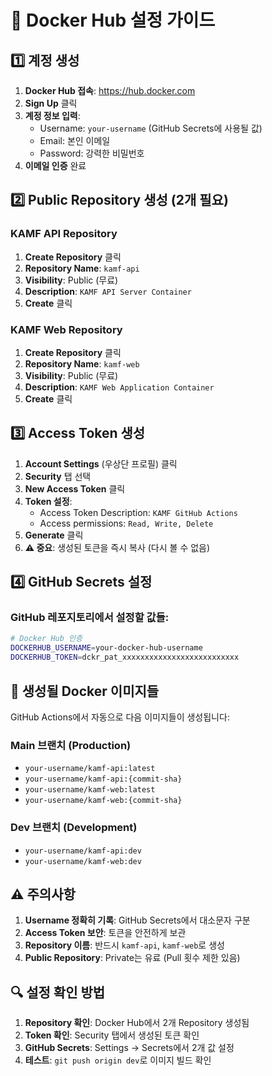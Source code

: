 # 🐳 Docker Hub 설정 가이드

## 1️⃣ 계정 생성

1. **Docker Hub 접속**: https://hub.docker.com
2. **Sign Up** 클릭
3. **계정 정보 입력**:
   - Username: `your-username` (GitHub Secrets에 사용될 값)
   - Email: 본인 이메일
   - Password: 강력한 비밀번호
4. **이메일 인증** 완료

## 2️⃣ Public Repository 생성 (2개 필요)

### KAMF API Repository

1. **Create Repository** 클릭
2. **Repository Name**: `kamf-api`
3. **Visibility**: Public (무료)
4. **Description**: `KAMF API Server Container`
5. **Create** 클릭

### KAMF Web Repository

1. **Create Repository** 클릭
2. **Repository Name**: `kamf-web`
3. **Visibility**: Public (무료)
4. **Description**: `KAMF Web Application Container`
5. **Create** 클릭

## 3️⃣ Access Token 생성

1. **Account Settings** (우상단 프로필) 클릭
2. **Security** 탭 선택
3. **New Access Token** 클릭
4. **Token 설정**:
   - Access Token Description: `KAMF GitHub Actions`
   - Access permissions: `Read, Write, Delete`
5. **Generate** 클릭
6. **⚠️ 중요**: 생성된 토큰을 즉시 복사 (다시 볼 수 없음)

## 4️⃣ GitHub Secrets 설정

### GitHub 레포지토리에서 설정할 값들:

```bash
# Docker Hub 인증
DOCKERHUB_USERNAME=your-docker-hub-username
DOCKERHUB_TOKEN=dckr_pat_xxxxxxxxxxxxxxxxxxxxxxxxxx
```

## 🎯 생성될 Docker 이미지들

GitHub Actions에서 자동으로 다음 이미지들이 생성됩니다:

### Main 브랜치 (Production)

- `your-username/kamf-api:latest`
- `your-username/kamf-api:{commit-sha}`
- `your-username/kamf-web:latest`
- `your-username/kamf-web:{commit-sha}`

### Dev 브랜치 (Development)

- `your-username/kamf-api:dev`
- `your-username/kamf-web:dev`

## ⚠️ 주의사항

1. **Username 정확히 기록**: GitHub Secrets에서 대소문자 구분
2. **Access Token 보안**: 토큰을 안전하게 보관
3. **Repository 이름**: 반드시 `kamf-api`, `kamf-web`로 생성
4. **Public Repository**: Private는 유료 (Pull 횟수 제한 있음)

## 🔍 설정 확인 방법

1. **Repository 확인**: Docker Hub에서 2개 Repository 생성됨
2. **Token 확인**: Security 탭에서 생성된 토큰 확인
3. **GitHub Secrets**: Settings → Secrets에서 2개 값 설정
4. **테스트**: `git push origin dev`로 이미지 빌드 확인
